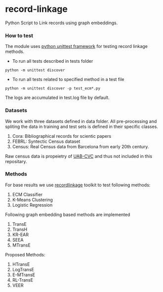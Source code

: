 # record-linkage
Python Script to Link records using graph embeddings.

### How to test
The module uses [python unittest framework](https://docs.python.org/2.7/library/unittest.html) for testing record linkage methods. 

* To run all tests described in tests folder
```
python -m unittest discover
```

* To run all tests related to specified method in a test file
```
python -m unittest discover -p test_ecm*.py
```

The logs are accumulated in test.log file by default.

### Datasets

We work with three datasets defined in data folder. All pre-processing and spliting the data in training and test sets is defined in their specific classes.
1. Cora: Bibliographical records for scientic papers 
2. FEBRL: Syntectic Census dataset
3. Census: Real Census data from Barcelona from early 20th century. 

Raw census data is propeietry of [UAB-CVC](http://www.cvc.uab.es/) and thus not included in this repositary.

### Methods

For base results we use [recordlinkage](https://github.com/J535D165/recordlinkage) toolkit to test following methods:
1. ECM Classifier
2. K-Means Clustering
3. Logistic Regression

Following graph embedding based methods are implemented
1. TransE
2. TransH 
3. KR-EAR 
4. SEEA
5. MTransE

Proposed Methods:
1. HTransE
2. LogTransE
3. E-MTransE
4. RL-TransE
5. VEER
